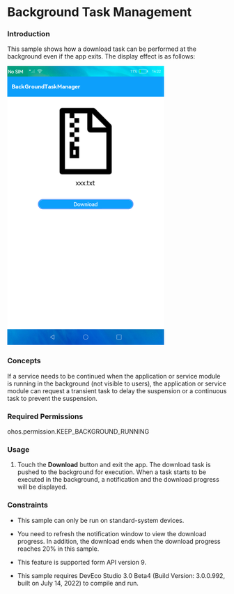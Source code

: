 # Background Task Management

### Introduction

This sample shows how a download task can be performed at the background even if the app exits. The display effect is as follows:

![](./screenshots/device/backgroundtaskmanager_en.png)

### Concepts

If a service needs to be continued when the application or service module is running in the background (not visible to users), the application or service module can request a transient task to delay the suspension or a continuous task to prevent the suspension.

### Required Permissions

ohos.permission.KEEP_BACKGROUND_RUNNING

### Usage

1. Touch the **Download** button and exit the app. The download task is pushed to the background for execution. When a task starts to be executed in the background, a notification and the download progress will be displayed.

### Constraints

- This sample can only be run on standard-system devices.
- You need to refresh the notification window to view the download progress. In addition, the download ends when the download progress reaches 20% in this sample.
- This feature is supported form API version 9.

- This sample requires DevEco Studio 3.0 Beta4 (Build Version: 3.0.0.992, built on July 14, 2022) to compile and run.